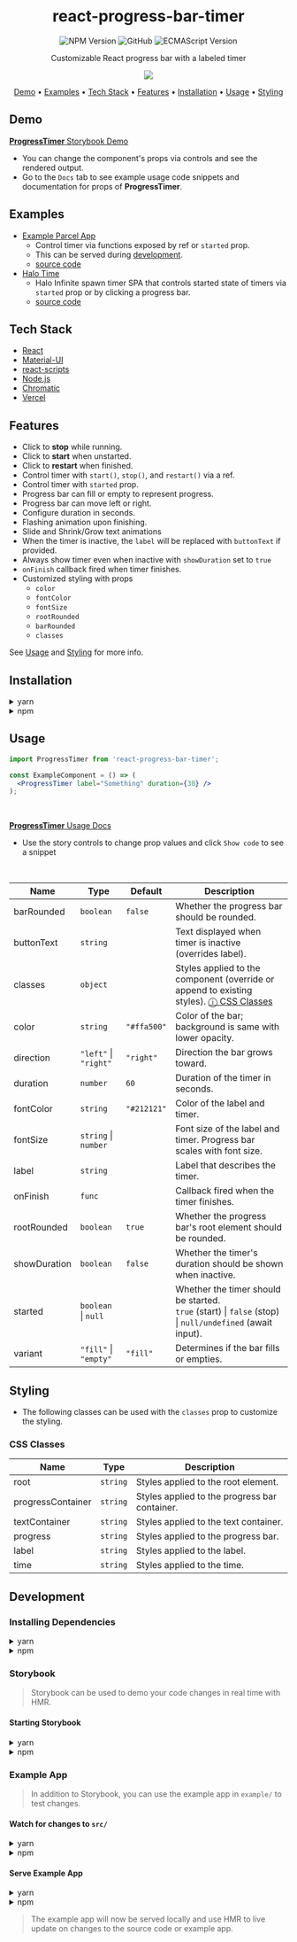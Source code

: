 <div align="center">

# react-progress-bar-timer

![NPM Version](https://img.shields.io/npm/v/react-progress-bar-timer?logo=npm)
![GitHub](https://img.shields.io/github/license/wasaab/react-progress-timer)
![ECMAScript Version](https://img.shields.io/badge/ES-2021-blue?logo=javascript)

Customizable React progress bar with a labeled timer

<img src="https://i.imgur.com/C013oxd.gif" style="max-width: 378px;"></img>

[Demo](#demo) •
[Examples](#examples) •
[Tech Stack](#tech-stack) •
[Features](#features) •
[Installation](#installation) •
[Usage](#usage) •
[Styling](#styling)

</div>

## Demo

[**ProgressTimer** Storybook Demo](https://master--62a00f3e9343d4004ada7469.chromatic.com/)

+ You can change the component's props via controls and see the rendered output.
+ Go to the `Docs` tab to see example usage code snippets and documentation for props of **ProgressTimer**.

## Examples

+ [Example Parcel App](https://react-progress-bar-timer.vercel.app)
  + Control timer via functions exposed by ref or `started` prop.
  + This can be served during [development](#example-app).
  + [source code](example/)
+ [Halo Time](https://halo-time.vercel.app/)
  + Halo Infinite spawn timer SPA that controls started state of timers via `started` prop or by clicking a progress bar.
  + [source code](https://github.com/wasaab/halo-time)

## Tech Stack

+ [React](https://reactjs.org/)
+ [Material-UI](https://material-ui.com/)
+ [react-scripts](https://www.npmjs.com/package/react-scripts)
+ [Node.js](https://nodejs.org/)
+ [Chromatic](https://www.chromatic.com/)
+ [Vercel](https://vercel.com/)

## Features

+ Click to **stop** while running.
+ Click to **start** when unstarted.
+ Click to **restart** when finished.
+ Control timer with `start()`, `stop()`, and `restart()` via a ref.
+ Control timer with `started` prop.
+ Progress bar can fill or empty to represent progress.
+ Progress bar can move left or right.
+ Configure duration in seconds.
+ Flashing animation upon finishing.
+ Slide and Shrink/Grow text animations
+ When the timer is inactive, the `label` will be replaced with `buttonText` if provided.
+ Always show timer even when inactive with `showDuration` set to `true`
+ `onFinish` callback fired when timer finishes.
+ Customized styling with props
  + `color`
  + `fontColor`
  + `fontSize`
  + `rootRounded`
  + `barRounded`
  + `classes`

See [Usage](#usage) and [Styling](#styling) for more info.

## Installation

<details>
<summary>yarn</summary>

```sh
yarn add react-progress-bar-timer
```
</details>

<details>
<summary>npm</summary>

```sh
npm install react-progress-bar-timer
```
</details>

## Usage

```jsx
import ProgressTimer from 'react-progress-bar-timer';

const ExampleComponent = () => (
  <ProgressTimer label="Something" duration={30} />
);
```
<br />

[**ProgressTimer** Usage Docs](https://master--62a00f3e9343d4004ada7469.chromatic.com/?path=/docs/progress-timer--default)
+ Use the story controls to change prop values and click `Show code` to see a snippet

<br />

| Name         | Type                  | Default     | Description                                                                                                  |
|--------------|-----------------------|-------------|--------------------------------------------------------------------------------------------------------------|
| barRounded   | `boolean`             | `false`     | Whether the progress bar should be rounded.                                                                  |
| buttonText   | `string`              |             | Text displayed when timer is inactive (overrides label).                                                     |
| classes      | `object`              |             | Styles applied to the component (override or append to existing styles). [ⓘ CSS Classes](#css-classes)      |
| color        | `string`              | `"#ffa500"` | Color of the bar; background is same with lower opacity.                                                     |
| direction    | `"left"` \| `"right"` | `"right"`   | Direction the bar grows toward.                                                                              |
| duration     | `number`              | `60`        | Duration of the timer in seconds.                                                                            |
| fontColor    | `string`              | `"#212121"` | Color of the label and timer.                                                                                |
| fontSize     | `string` \| `number`  |             | Font size of the label and timer. Progress bar scales with font size.                                        |
| label        | `string`              |             | Label that describes the timer.                                                                              |
| onFinish     | `func`                |             | Callback fired when the timer finishes.                                                                      |
| rootRounded  | `boolean`             | `true`      | Whether the progress bar's root element should be rounded.                                                   |
| showDuration | `boolean`             | `false`     | Whether the timer's duration should be shown when inactive.                                                  |
| started      | `boolean` \| `null`   |             | Whether the timer should be started.<br/>`true` (start) \| `false` (stop) \| `null/undefined` (await input). |
| variant      | `"fill"` \| `"empty"` | `"fill"`    | Determines if the bar fills or empties.                                                                      |

## Styling

+ The following classes can be used with the `classes` prop to customize the styling.

### CSS Classes

| Name              | Type     | Description                                   |
|-------------------|----------|-----------------------------------------------|
| root              | `string` | Styles applied to the root element.           |
| progressContainer | `string` | Styles applied to the progress bar container. |
| textContainer     | `string` | Styles applied to the text container.         |
| progress          | `string` | Styles applied to the progress bar.           |
| label             | `string` | Styles applied to the label.                  |
| time              | `string` | Styles applied to the time.                   |

## Development

### Installing Dependencies

<details>
<summary>yarn</summary>

```sh
yarn install
```
</details>

<details>
<summary>npm</summary>

```sh
npm install
```
</details>

### Storybook

> Storybook can be used to demo your code changes in real time with HMR.

#### Starting Storybook

<details>
<summary>yarn</summary>

```sh
yarn storybook
```
</details>

<details>
<summary>npm</summary>

```sh
npm storybook
```
</details>

### Example App

> In addition to Storybook, you can use the example app in `example/` to test changes.

#### Watch for changes to `src/`

<details>
<summary>yarn</summary>

```sh
yarn start
```
</details>

<details>
<summary>npm</summary>

```sh
npm start
```
</details>

#### Serve Example App

<details>
<summary>yarn</summary>

```sh
cd example/
yarn install
yarn start
```
</details>

<details>
<summary>npm</summary>

```sh
cd example/
npm install
npm start
```
</details>

> The example app will now be served locally and use HMR to live update on changes to the source code or example app.
